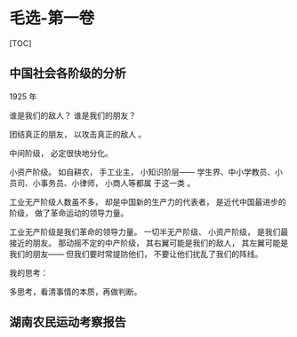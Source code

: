 # 毛选-第一卷

[TOC]

## 中国社会各阶级的分析  

1925 年

谁是我们的敌人？ 谁是我们的朋友？ 

团结真正的朋友， 以攻击真正的敌人 。

中间阶级， 必定很快地分化。

小资产阶级。 如自耕农， 手工业主， 小知识阶层—— 学生界、中小学教员、小员司、小事务员、小律师， 小商人等都属
于这一类 。

工业无产阶级人数虽不多， 却是中国新的生产力的代表者， 是近代中国最进步的阶级， 做了革命运动的领导力量。

工业无产阶级是我们革命的领导力量。 一切半无产阶级、 小资产阶级， 是我们最接近的朋友。 那动摇不定的中产阶级， 其右翼可能是我们的敌人， 其左翼可能是我们的朋友—— 但我们要时常提防他们， 不要让他们扰乱了我们的阵线。    



我的思考：

多思考，看清事情的本质，再做判断。



## 湖南农民运动考察报告  

